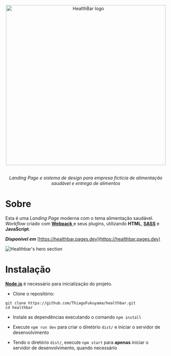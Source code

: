 
<div align="center">
    <br>
    <a href="https://github.com/ThiagoFukuyama/healthbar">
        <img alt="HealthBar logo" width="500" src="https://user-images.githubusercontent.com/99801948/235383748-8e6566da-b565-431d-8dd6-afc0446357b9.svg">
    </a>
    <br>
    <br>
    <p><i>Landing Page e sistema de design para empresa fictícia de alimentação saudável e entrega de alimentos</i></p>
</div>

# Sobre

Esta é uma *Landing Page* moderna com o tema alimentação saudável. *Workflow* criado com [**Webpack** ](https://webpack.js.org/) e seus plugins, utilizando **HTML**, [**SASS**](https://sass-lang.com/) e **JavaScript**.

***Disponível em*** [https://healthbar.pages.dev](https://healthbar.pages.dev)

![Healthbar's hero section](https://github.com/ThiagoFukuyama/healthbar/assets/99801948/caa72552-e602-4e19-bf15-b4c03236182e)

# Instalação

[**Node.js**](https://nodejs.org/en) é necessário para inicialização do projeto.

- Clone o repositório:

```
git clone https://github.com/ThiagoFukuyama/healthbar.git
cd healthbar
```

- Instale as dependências executando o comando `npm install`

- Execute `npm run dev` para criar o diretório  `dist/` e iniciar o servidor de desenvolvimento

- Tendo o diretório `dist/`, execute `npm start` para **apenas** iniciar o servidor de desenvolvimento, quando necessário
